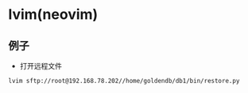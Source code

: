 # lvim(neovim)

## 例子
- 打开远程文件
```shell
lvim sftp://root@192.168.78.202//home/goldendb/db1/bin/restore.py
```
